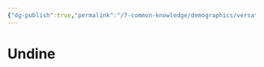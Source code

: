 ```yaml
---
{"dg-publish":true,"permalink":"/7-common-knowledge/demographics/versatile-heritages/mixed-lineage/malakim/undine/","noteIcon":""}
---
```


# Undine

